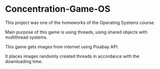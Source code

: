# Concentration-Game-OS


This project was one of the homeworks of the Operating Systems course. 

Main purpose of this game is using threads, using shared objects with multithread systems. 

This game gets images from internet using Pixabay API. 

It places images randomly created threads in accordance with the downloading time.

